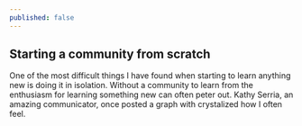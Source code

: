 ```yaml
---
published: false
---
```


## Starting a community from scratch

One of the most difficult things I have found when starting to learn anything new is doing it in isolation. Without a community to learn from the enthusiasm for learning something new can often peter out. Kathy Serria, an amazing communicator, once posted a graph with crystalized how I often feel.
